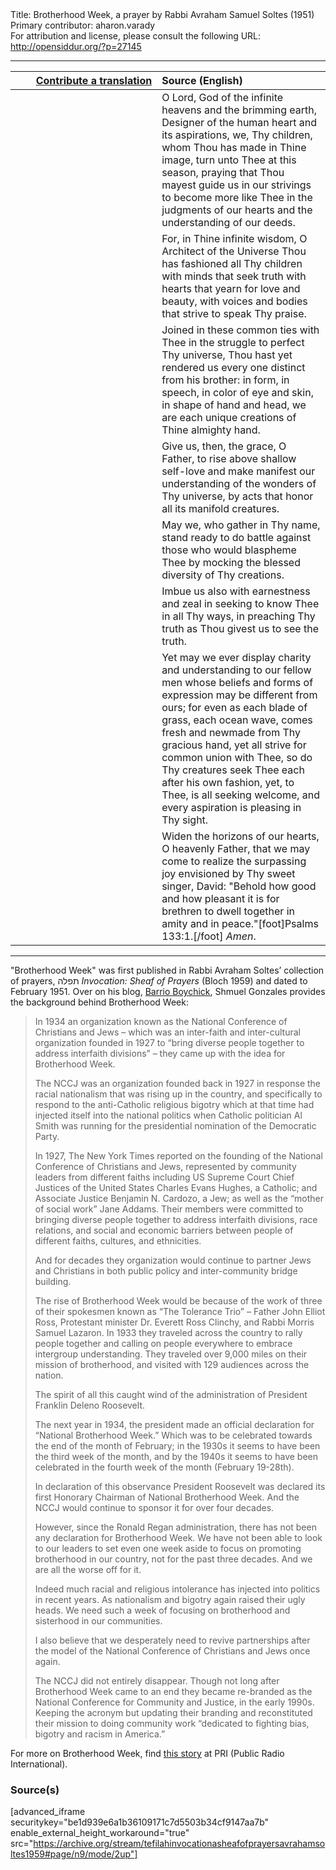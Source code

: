 <html>
<head></head>
<body>
Title: Brotherhood Week, a prayer by Rabbi Avraham Samuel Soltes (1951)<br />
Primary contributor: aharon.varady<br />
For attribution and license, please consult the following URL: <a href="http://opensiddur.org/?p=27145">http://opensiddur.org/?p=27145</a>
<p />
<hr />

<table style="margin-left: auto;margin-right: auto;" class="draggable">
<thead><tr><th id="x" style="text-align: right;"><a href="https://opensiddur.org/contributing/upload/">Contribute a translation</a></th><th style="text-align: left;">Source (English)</th></tr></thead>
<tbody>
<tr><td style="vertical-align:top;" width="46%">
<div class="liturgy"><span lang="he">

</span></div></td>
 
<td style="vertical-align:top;" width="53%">
<div class="english">
O Lord,
God of the infinite heavens
and the brimming earth,
Designer of the human heart
and its aspirations,
we, Thy children,
whom Thou has made in Thine image,
turn unto Thee at this season,
praying
that Thou mayest guide us in our strivings
to become more like Thee
in the judgments of our hearts
and the understanding of our deeds.
</div></td></tr>


<tr><td style="vertical-align:top;" width="46%">
<div class="liturgy"><span lang="he">

</span></div></td>
 
<td style="vertical-align:top;" width="53%">
<div class="english">
For, in Thine infinite wisdom,
O Architect of the Universe
Thou has fashioned all Thy children
with minds that seek truth
with hearts that yearn for love and 
beauty,
with voices and bodies that strive to
speak Thy praise.
</div></td></tr>


<tr><td style="vertical-align:top;" width="46%">
<div class="liturgy"><span lang="he">

</span></div></td>
 
<td style="vertical-align:top;" width="53%">
<div class="english">
Joined in these common ties with Thee
in the struggle to perfect Thy
universe,
Thou hast yet rendered us
every one
distinct from his brother:
in form,
in speech,
in color of eye and skin,
in shape of hand and head,
we are
each
unique creations of Thine almighty hand.
</div></td></tr>


<tr><td style="vertical-align:top;" width="46%">
<div class="liturgy"><span lang="he">

</span></div></td>
 
<td style="vertical-align:top;" width="53%">
<div class="english">
Give us,
then,
the grace,
O Father,
to rise above shallow self-love
and make manifest
our understanding
of the wonders of Thy
universe,
by acts
that honor all its manifold
creatures.
</div></td></tr>


<tr><td style="vertical-align:top;" width="46%">
<div class="liturgy"><span lang="he">

</span></div></td>
 
<td style="vertical-align:top;" width="53%">
<div class="english">
May we,
who gather in Thy name,
stand ready to do battle
against those who would blaspheme Thee
by mocking the blessed diversity
of Thy creations.
</div></td></tr>


<tr><td style="vertical-align:top;" width="46%">
<div class="liturgy"><span lang="he">

</span></div></td>
 
<td style="vertical-align:top;" width="53%">
<div class="english">
Imbue us
also
with earnestness and zeal
in seeking to know Thee
in all Thy ways,
in preaching Thy truth
as Thou givest us to see the truth.
</div></td></tr>


<tr><td style="vertical-align:top;" width="46%">
<div class="liturgy"><span lang="he">

</span></div></td>
 
<td style="vertical-align:top;" width="53%">
<div class="english">
Yet may we ever display charity and
understanding
to our fellow men
whose beliefs and forms of expression
may be different from ours;
for even as each blade of grass,
each ocean wave,
comes fresh and newmade
from Thy gracious hand,
yet all strive for common union
with Thee,
so do Thy creatures seek Thee
each after his own fashion,
yet, to Thee,
is all seeking welcome,
and every aspiration
is pleasing in Thy sight.
</div></td></tr>


<tr><td style="vertical-align:top;" width="46%">
<div class="liturgy"><span lang="he">

</span></div></td>
 
<td style="vertical-align:top;" width="53%">
<div class="english">
Widen the horizons of our hearts,
O heavenly Father,
that we may come to realize
the surpassing joy
envisioned by Thy sweet singer,
David:
"Behold
how good and how pleasant it is
for brethren to dwell together
in amity and in peace."[foot]Psalms 133:1.[/foot]
<em>Amen</em>.
</div></td></tr>
</tbody></table>

<hr />

"Brotherhood Week" was first published in Rabbi Avraham Soltes’ collection of prayers, תפלה <em>Invocation: Sheaf of Prayers</em> (Bloch 1959) and dated to February 1951. Over on his blog, <a href="https://barrioboychik.com/2018/02/28/did-you-know-its-national-brotherhood-week/">Barrio Boychick</a>, Shmuel Gonzales provides the background behind Brotherhood Week:

<blockquote>In 1934 an organization known as the National Conference of Christians and Jews – which was an inter-faith and inter-cultural organization founded in 1927 to “bring diverse people together to address interfaith divisions” – they came up with the idea for Brotherhood Week.

The NCCJ was an organization founded back in 1927 in response the racial nationalism that was rising up in the country, and specifically to respond to the anti-Catholic religious bigotry which at that time had injected itself into the national politics when Catholic politician Al Smith was running for the presidential nomination of the Democratic Party.

In 1927, The New York Times reported on the founding of the National Conference of Christians and Jews, represented by community leaders from different faiths including US Supreme Court Chief Justices of the United States Charles Evans Hughes, a Catholic; and Associate Justice Benjamin N. Cardozo, a Jew; as well as the “mother of social work” Jane Addams. Their members were committed to bringing diverse people together to address interfaith divisions, race relations, and social and economic barriers between people of different faiths, cultures, and ethnicities.

And for decades they organization would continue to partner Jews and Christians in both public policy and inter-community bridge building.

The rise of Brotherhood Week would be because of the work of three of their spokesmen known as “The Tolerance Trio” – Father John Elliot Ross, Protestant minister Dr. Everett Ross Clinchy, and Rabbi Morris Samuel Lazaron. In 1933 they traveled across the country to rally people together and calling on people everywhere to embrace intergroup understanding. They traveled over 9,000 miles on their mission of brotherhood, and visited with 129 audiences across the nation.

The spirit of all this caught wind of the administration of President Franklin Deleno Roosevelt.

The next year in 1934, the president made an official declaration for “National Brotherhood Week.” Which was to be celebrated towards the end of the month of February; in the 1930s it seems to have been the third week of the month, and by the 1940s it seems to have been celebrated in the fourth week of the month (February 19-28th).

In declaration of this observance President Roosevelt was declared its first Honorary Chairman of National Brotherhood Week. And the NCCJ would continue to sponsor it for over four decades.

However, since the Ronald Regan administration, there has not been any declaration for Brotherhood Week. We have not been able to look to our leaders to set even one week aside to focus on promoting brotherhood in our country, not for the past three decades. And we are all the worse off for it.

Indeed much racial and religious intolerance has injected into politics in recent years. As nationalism and bigotry again raised their ugly heads. We need such a week of focusing on brotherhood and sisterhood in our communities.

I also believe that we desperately need to revive partnerships after the model of the National Conference of Christians and Jews once again.

The NCCJ did not entirely disappear. Though not long after Brotherhood Week came to an end they became re-branded as the National Conference for Community and Justice, in the early 1990s. Keeping the acronym but updating their branding and reconstituted their mission to doing community work “dedicated to fighting bias, bigotry and racism in America.”</blockquote>

For more on Brotherhood Week, find <a href="https://www.pri.org/stories/2018-02-21/whatever-became-national-brotherhood-week">this story</a> at PRI (Public Radio International).

<h3>Source(s)</h3>

[advanced_iframe securitykey="be1d939e6a1b36109171c7d5503b34cf9147aa7b" enable_external_height_workaround="true" src="https://archive.org/stream/tefilahinvocationasheafofprayersavrahamsoltes1959#page/n9/mode/2up"]
</body>
</html>
